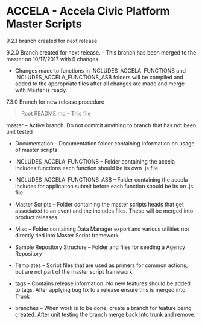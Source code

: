 # ACCELA - Accela Civic Platform Master Scripts

9.2.1 branch created for next release. 

9.2.0 Branch created for next release. - This branch has been merged to the master on 10/17/2017 with 9 changes. 
* Changes made to functions in INCLUDES_ACCELA_FUNCTIONS and INCLUDES_ACCELA_FUNCTIONS_ASB folders will be compiled and added to the appropriate files after all changes are made and merge with Master is ready. 

7.3.0 Branch for new release procedure

>Root
README.md – This file

master – Active branch. Do not commit anything to branch that has not been unit tested

* Documentation – Documentation folder containing information on usage of master scripts

* INCLUDES_ACCELA_FUNCTIONS – Folder containing the accela includes functions each function should be its own .js file

* INCLUDES_ACCELA_FUNCTIONS_ASB – Folder containing the accela includes for applicaiton submit before each function should be its on .js file

* Master Scripts – Folder containing the master scripts heads that get associated to an event and the includes files.  These will be merged into product releases

* Misc – Folder containing Data Manager export and various utilities not directly tied into Master Script framework

* Sample Repository Structure – Folder and files for seeding a Agency Repository

* Templates – Script files that are used as primers for common actions, but are not part of the master script framework

* tags – Contains release information. No new features should be added to tags. After applying bug fix to a release ensure this is merged into Trunk

* branches – When work is to be done, create a branch for feature being created. After unit testing the branch merge back into trunk and remove.
